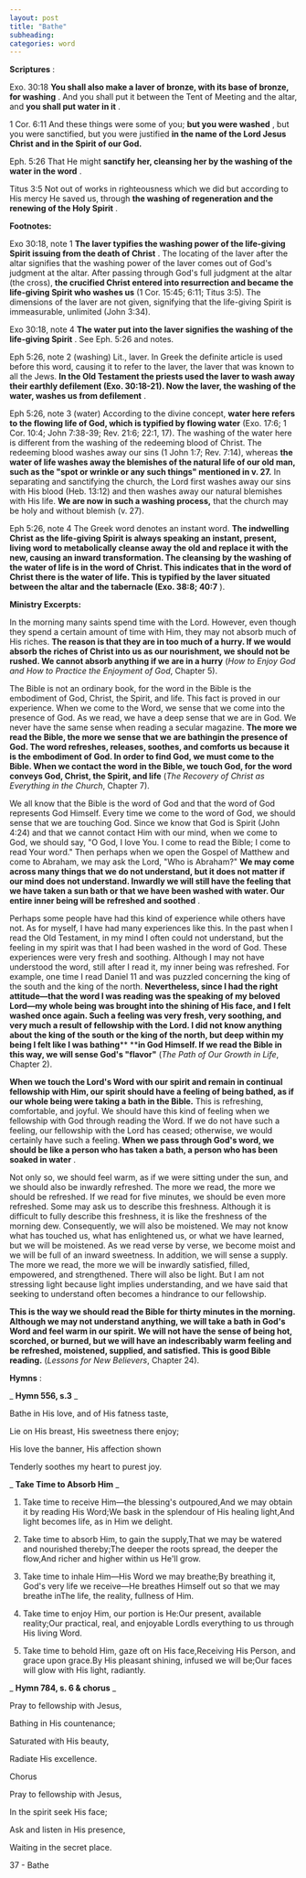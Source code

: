```yaml
---
layout: post
title: "Bathe"
subheading:
categories: word
---
```


**Scriptures** :

Exo. 30:18 **You shall also make a laver of bronze, with its base of bronze, for washing** . And you shall put it between the Tent of Meeting and the altar, and **you shall put water in it** .

1 Cor. 6:11 And these things were some of you; **but you were washed** , but you were sanctified, but you were justified **in the name of the Lord Jesus Christ and in the Spirit of our God.**

Eph. 5:26 That He might **sanctify her, cleansing her by the washing of the water in the word** .

Titus 3:5 Not out of works in righteousness which we did but according to His mercy He saved us, through **the washing of regeneration and the renewing of the Holy Spirit** .

**Footnotes:**

Exo 30:18, note 1 **The laver typifies the washing power of the life-giving Spirit issuing from the death of Christ** . The locating of the laver after the altar signifies that the washing power of the laver comes out of God's judgment at the altar. After passing through God's full judgment at the altar (the cross), **the crucified Christ entered into resurrection and became the life-giving Spirit who washes us** (1 Cor. 15:45; 6:11; Titus 3:5). The dimensions of the laver are not given, signifying that the life-giving Spirit is immeasurable, unlimited (John 3:34).

Exo 30:18, note 4 **The water put into the laver signifies the washing of the life-giving Spirit** . See Eph. 5:26 and notes.

Eph 5:26, note 2 (washing) Lit., laver. In Greek the definite article is used before this word, causing it to refer to the laver, the laver that was known to all the Jews. **In the Old Testament the priests used the laver to wash away their earthly defilement (Exo. 30:18-21). Now the laver, the washing of the water, washes us from defilement** .

Eph 5:26, note 3 (water) According to the divine concept, **water here refers to the flowing life of God, which is typified by flowing water** (Exo. 17:6; 1 Cor. 10:4; John 7:38-39; Rev. 21:6; 22:1, 17). The washing of the water here is different from the washing of the redeeming blood of Christ. The redeeming blood washes away our sins (1 John 1:7; Rev. 7:14), whereas **the water of life washes away the blemishes of the natural life of our old man, such as the "spot or wrinkle or any such things" mentioned in v. 27.** In separating and sanctifying the church, the Lord first washes away our sins with His blood (Heb. 13:12) and then washes away our natural blemishes with His life. **We are now in such a washing process,** that the church may be holy and without blemish (v. 27).

Eph 5:26, note 4 The Greek word denotes an instant word. **The indwelling Christ as the life-giving Spirit is always speaking an instant, present, living word to metabolically cleanse away the old and replace it with the new, causing an inward transformation. The cleansing by the washing of the water of life is in the word of Christ. This indicates that in the word of Christ there is the water of life. This is typified by the laver situated between the altar and the tabernacle (Exo. 38:8; 40:7** ).

**Ministry Excerpts:**

In the morning many saints spend time with the Lord. However, even though they spend a certain amount of time with Him, they may not absorb much of His riches. **The reason is that they are in too much of a hurry. If we would absorb the riches of Christ into us as our nourishment, we should not be rushed. We cannot absorb anything if we are in a hurry** (_How to Enjoy God and How to Practice the Enjoyment of God_, Chapter 5).

The Bible is not an ordinary book, for the word in the Bible is the embodiment of God, Christ, the Spirit, and life. This fact is proved in our experience. When we come to the Word, we sense that we come into the presence of God. As we read, we have a deep sense that we are in God. We never have the same sense when reading a secular magazine. **The more we read the Bible, the more we sense that we are bathingin the presence of God. The word refreshes, releases, soothes, and comforts us because it is the embodiment of God. In order to find God, we must come to the Bible. When we contact the word in the Bible, we touch God, for the word conveys God, Christ, the Spirit, and life** (_The Recovery of Christ as Everything in the Church_, Chapter 7).

We all know that the Bible is the word of God and that the word of God represents God Himself. Every time we come to the word of God, we should sense that we are touching God. Since we know that God is Spirit (John 4:24) and that we cannot contact Him with our mind, when we come to God, we should say, "O God, I love You. I come to read the Bible; I come to read Your word." Then perhaps when we open the Gospel of Matthew and come to Abraham, we may ask the Lord, "Who is Abraham?" **We may come across many things that we do not understand, but it does not matter if our mind does not understand. Inwardly we will still have the feeling that we have taken a sun bath or that we have been washed with water. Our entire inner being will be refreshed and soothed** .

Perhaps some people have had this kind of experience while others have not. As for myself, I have had many experiences like this. In the past when I read the Old Testament, in my mind I often could not understand, but the feeling in my spirit was that I had been washed in the word of God. These experiences were very fresh and soothing. Although I may not have understood the word, still after I read it, my inner being was refreshed. For example, one time I read Daniel 11 and was puzzled concerning the king of the south and the king of the north. **Nevertheless, since I had the right attitude—that the word I was reading was the speaking of my beloved Lord—my whole being was brought into the shining of His face, and I felt washed once again. Such a feeling was very fresh, very soothing, and very much a result of fellowship with the Lord. I did not know anything about the king of the south or the king of the north, but deep within my being I felt like I was bathing****  ****in God Himself. If we read the Bible in this way, we will sense God's "flavor"** (_The Path of Our Growth in Life_, Chapter 2).

**When we touch the Lord's Word with our spirit and remain in continual fellowship with Him, our spirit should have a feeling of being bathed, as if our whole being were taking a bath in the Bible.** This is refreshing, comfortable, and joyful. We should have this kind of feeling when we fellowship with God through reading the Word. If we do not have such a feeling, our fellowship with the Lord has ceased; otherwise, we would certainly have such a feeling. **When we pass through God's word, we should be like a person who has taken a bath, a person who has been soaked in water** .

Not only so, we should feel warm, as if we were sitting under the sun, and we should also be inwardly refreshed. The more we read, the more we should be refreshed. If we read for five minutes, we should be even more refreshed. Some may ask us to describe this freshness. Although it is difficult to fully describe this freshness, it is like the freshness of the morning dew. Consequently, we will also be moistened. We may not know what has touched us, what has enlightened us, or what we have learned, but we will be moistened. As we read verse by verse, we become moist and we will be full of an inward sweetness. In addition, we will sense a supply. The more we read, the more we will be inwardly satisfied, filled, empowered, and strengthened. There will also be light. But I am not stressing light because light implies understanding, and we have said that seeking to understand often becomes a hindrance to our fellowship.

**This is the way we should read the Bible for thirty minutes in the morning. Although we may not understand anything, we will take a bath in God's Word and feel warm in our spirit. We will not have the sense of being hot, scorched, or burned, but we will have an indescribably warm feeling and be refreshed, moistened, supplied, and satisfied. This is good Bible reading.** (_Lessons for New Believers_, Chapter 24).

**Hymns** :

_ **Hymn 556, s.3** _

Bathe in His love, and of His fatness taste,

Lie on His breast, His sweetness there enjoy;

His love the banner, His affection shown

Tenderly soothes my heart to purest joy.

_ **Take Time to Absorb Him** _

1. Take time to receive Him—the blessing's outpoured,And we may obtain it by reading His Word;We bask in the splendour of His healing light,And light becomes life, as in Him we delight.

1. Take time to absorb Him, to gain the supply,That we may be watered and nourished thereby;The deeper the roots spread, the deeper the flow,And richer and higher within us He'll grow.

1. Take time to inhale Him—His Word we may breathe;By breathing it, God's very life we receive—He breathes Himself out so that we may breathe inThe life, the reality, fullness of Him.

1. Take time to enjoy Him, our portion is He:Our present, available reality;Our practical, real, and enjoyable LordIs everything to us through His living Word.

1. Take time to behold Him, gaze oft on His face,Receiving His Person, and grace upon grace.By His pleasant shining, infused we will be;Our faces will glow with His light, radiantly.

_ **Hymn 784, s. 6 & chorus** _

Pray to fellowship with Jesus,

Bathing in His countenance;

Saturated with His beauty,

Radiate His excellence.

Chorus

Pray to fellowship with Jesus,

In the spirit seek His face;

Ask and listen in His presence,

Waiting in the secret place.

37 - Bathe
